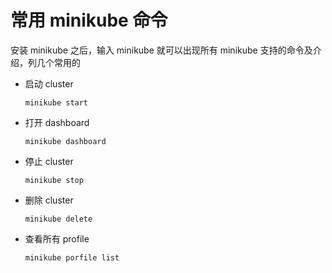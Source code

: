# 常用 minikube 命令
安装 minikube 之后，输入 minikube 就可以出现所有 minikube 支持的命令及介绍，列几个常用的
- 启动 cluster  
    ```shell
  minikube start
    ```
- 打开 dashboard
    ```shell
    minikube dashboard 
    ```
  
- 停止 cluster
  ```shell
  minikube stop
  ```
  
- 删除 cluster
  ```shell
  minikube delete
  ```
  
- 查看所有 profile  
  ```shell
  minikube porfile list
  ```